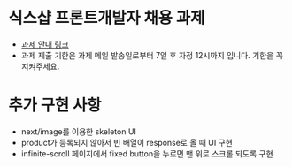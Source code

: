 # 식스샵 프론트개발자 채용 과제

- [과제 안내 링크](https://www.notion.so/sixshop/af7f8a9586b648e6ba92a8c24ff0ef66)
- 과제 제출 기한은 과제 메일 발송일로부터 7일 후 자정 12시까지 입니다. 기한을 꼭 지켜주세요.

# 추가 구현 사항

- next/image를 이용한 skeleton UI
- product가 등록되지 않아서 빈 배열이 response로 올 때 UI 구현
- infinite-scroll 페이지에서 fixed button을 누르면 맨 위로 스크롤 되도록 구현
